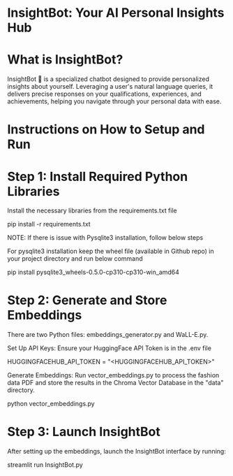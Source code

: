 # InsightBot: Your AI Personal Insights Hub

# What is InsightBot?
InsightBot 🤖 is a specialized chatbot designed to provide personalized insights about yourself. Leveraging a user's natural language queries, it delivers precise responses on your qualifications, experiences, and achievements, helping you navigate through your personal data with ease.

# Instructions on How to Setup and Run
# Step 1: Install Required Python Libraries
Install the necessary libraries from the requirements.txt file

pip install -r requirements.txt

NOTE: If there is issue with Pysqlite3 installation, follow below steps

For pysqlite3 installation keep the wheel file (available in Github repo) in your project directory and run below command

pip install pysqlite3_wheels-0.5.0-cp310-cp310-win_amd64

# Step 2: Generate and Store Embeddings
There are two Python files: embeddings_generator.py and WaLL-E.py.

Set Up API Keys: Ensure your HuggingFace API Token is in the .env file

HUGGINGFACEHUB_API_TOKEN = "<HUGGINGFACEHUB_API_TOKEN>"

Generate Embeddings: Run vector_embeddings.py to process the fashion data PDF and store the results in the Chroma Vector Database in the "data" directory.

python vector_embeddings.py

# Step 3: Launch InsightBot
After setting up the embeddings, launch the InsightBot interface by running:

streamlit run InsightBot.py

